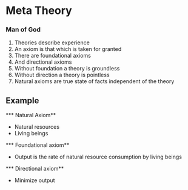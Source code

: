 # Meta Theory
### Man of God

1. Theories describe experience
2. An axiom is that which is taken for granted
3. There are foundational axioms
4. And directional axioms
5. Without foundation a theory is groundless
6. Without direction a theory is pointless
7. Natural axioms are true state of facts independent of the theory

## Example

*** Natural Axiom**
* Natural resources
* Living beings

*** Foundational axiom**
* Output is the rate of natural resource consumption by living beings

*** Directional axiom**
* Minimize output


